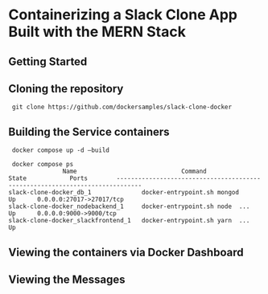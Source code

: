 # Containerizing a Slack Clone App Built with the MERN Stack

## Getting Started

## Cloning the repository


```
 git clone https://github.com/dockersamples/slack-clone-docker
```

## Building the Service containers

```
 docker compose up -d —build
```

```
 docker compose ps
               Name                             Command               State            Ports        -----------------------------------------------------------------------------
slack-clone-docker_db_1              docker-entrypoint.sh mongod      Up      0.0.0.0:27017->27017/tcp
slack-clone-docker_nodebackend_1     docker-entrypoint.sh node  ...   Up      0.0.0.0:9000->9000/tcp 
slack-clone-docker_slackfrontend_1   docker-entrypoint.sh yarn  ...   Up 
```

## Viewing the containers via Docker Dashboard


## Viewing the Messages




